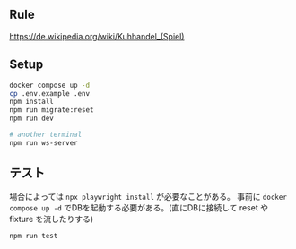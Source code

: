 ## Rule

https://de.wikipedia.org/wiki/Kuhhandel_(Spiel)

## Setup

```bash
docker compose up -d
cp .env.example .env
npm install
npm run migrate:reset
npm run dev

# another terminal
npm run ws-server
```

## テスト

場合によっては `npx playwright install` が必要なことがある。
事前に `docker compose up -d` でDBを起動する必要がある。(直にDBに接続して reset や fixture を流したりする)

```bash
npm run test
```
